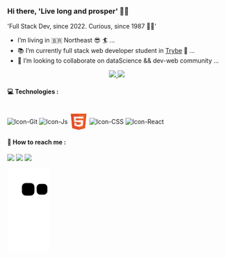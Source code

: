 ### Hi there, 'Live long and prosper' 🖖🏽

'Full Stack Dev, since 2022. Curious, since 1987 👶🏼'

- I’m living in 🇧🇷 Northeast :sunglasses: :surfer: ...
- 📚 I’m currently full stack web developer student in [Trybe](https://www.betrybe.com/) :rocket: ...
- 👾 I’m looking to collaborate on dataScience && dev-web community ...

<!--Github-Status-->
<div align="center">
  <a href="https://github.com/DeoliveiraJR">
  <img height="150em" src="https://github-readme-stats.vercel.app/api?username=DeoliveiraJR&show_icons=true&theme=flag-india&include_all_commits=true&count_private=true"/>
  <img height="150em" src="https://github-readme-stats.vercel.app/api/top-langs/?username=DeoliveiraJR&layout=compact&langs_count=7&theme=flag-india"/>
  </a>
</div>

<!--icones - tecnologiass-->
#### 💻 Technologies :
  
  <div style="display: inline_block"><br>
  <img align="center" alt="Icon-Git" height="38" width="42" src="https://img.icons8.com/color/344/git.png">
  <img align="center" alt="Icon-Js" height="38" width=42" src="https://img.icons8.com/dusk/344/javascript-logo.png">
  <img align="center" alt="Icon-HTML" height="38" width="42" src="https://raw.githubusercontent.com/devicons/devicon/master/icons/html5/html5-original.svg">
  <img align="center" alt="Icon-CSS" height="40" width="42" src="https://img.icons8.com/dusk/344/css3.png">
  <img align="center" alt="Icon-React" height="40" width="42" src="https://cdn-icons-png.flaticon.com/512/3334/3334886.png">
  </div>                                                                                                        
                                                                                                        
<!--icones - redes sociais-->
#### 👤 How to reach me :                                                                                                          
<div> 
  <a href="https://www.instagram.com/deoliveira_jr/" target="_blank"><img src="https://img.shields.io/badge/-Instagram-%23E4405F?style=for-the-badge&logo=instagram&logoColor=white" target="_blank"></a>
 	<a href = "mailto:deoliveirajr1@gmail.com"><img src="https://img.shields.io/badge/-Gmail-%23333?style=for-the-badge&logo=gmail&logoColor=white" target="_blank"></a>
  <a href="https://www.linkedin.com/in/franciscofjunior/" target="_blank"><img src="https://img.shields.io/badge/-LinkedIn-%230077B5?style=for-the-badge&logo=linkedin&logoColor=white" target="_blank"></a> 

<!--snake commits-->
 ![Snake animation](https://github.com/DeoliveiraJR/DeoliveiraJR/blob/output/github-contribution-grid-snake.svg)
 </div>
